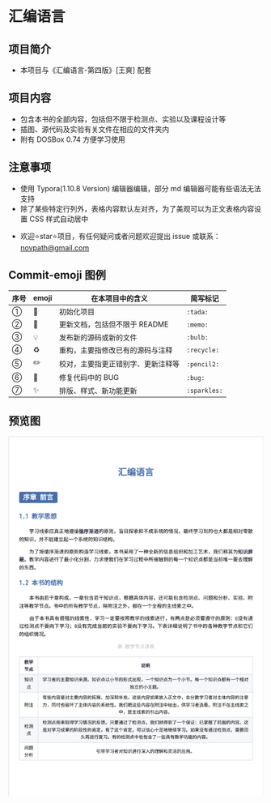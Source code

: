 # 汇编语言

## 项目简介

* 本项目与《汇编语言-第四版》[王爽] 配套

## 项目内容

* 包含本书的全部内容，包括但不限于检测点、实验以及课程设计等
* 插图、源代码及实验有关文件在相应的文件夹内
* 附有 DOSBox 0.74 方便学习使用

## 注意事项

* 使用 Typora(1.10.8 Version) 编辑器编辑，部分 md 编辑器可能有些语法无法支持
* 除了某些特定行列外，表格内容默认左对齐，为了美观可以为正文表格内容设置 CSS 样式自动居中

- 欢迎:star:s​t​a​r:star:项目，有任何疑问或者问题欢迎提出 issue 或联系：[novpath@gmail.com](mailto:novpath@gmail.com)

## Commit-emoji 图例

| 序号 | emoji      | 在本项目中的含义                   | 简写标记     |
| ---- | ---------- | ---------------------------------- | ------------ |
| ①    | :tada:     | 初始化项目                         | `:tada:`     |
| ②    | :memo:     | 更新文档，包括但不限于 README      | `:memo:`     |
| ③    | :bulb:     | 发布新的源码或新的文件             | `:bulb:`     |
| ④    | :recycle:  | 重构，主要指修改已有的源码与注释   | `:recycle:`  |
| ⑤    | :pencil2:  | 校对，主要指更正错别字、更新注释等 | `:pencil2:`  |
| ⑥    | :bug:      | 修复代码中的 BUG                   | `:bug:`      |
| ⑦    | :sparkles: | 排版、样式、新功能更新             | `:sparkles:`​ |

## 预览图

![封面预览](封面预览.png)

